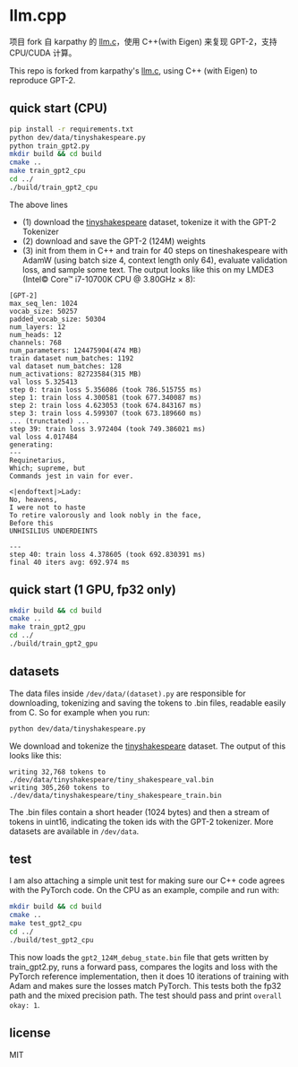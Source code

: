 # llm.cpp
项目 fork 自 karpathy 的 [llm.c](https://github.com/karpathy/llm.c)，使用 C++(with Eigen) 来复现 GPT-2，支持 CPU/CUDA 计算。


This repo is forked from karpathy's [llm.c](https://github.com/karpathy/llm.c), using C++ (with Eigen) to reproduce GPT-2.


## quick start (CPU)

```bash
pip install -r requirements.txt
python dev/data/tinyshakespeare.py
python train_gpt2.py
mkdir build && cd build
cmake ..
make train_gpt2_cpu
cd ../
./build/train_gpt2_cpu
```

The above lines 
- (1) download the [tinyshakespeare](https://raw.githubusercontent.com/karpathy/char-rnn/master/data/tinyshakespeare/input.txt) dataset, 
tokenize it with the GPT-2 Tokenizer
- (2) download and save the GPT-2 (124M) weights
- (3) init from them in C++ and train for 40 steps on tineshakespeare with AdamW (using batch size 4, context length only 64), evaluate validation loss, and sample some text. The output looks like this on my LMDE3 (Intel© Core™ i7-10700K CPU @ 3.80GHz × 8):

```
[GPT-2]
max_seq_len: 1024
vocab_size: 50257
padded_vocab_size: 50304
num_layers: 12
num_heads: 12
channels: 768
num_parameters: 124475904(474 MB)
train dataset num_batches: 1192
val dataset num_batches: 128
num_activations: 82723584(315 MB)
val loss 5.325413
step 0: train loss 5.356086 (took 786.515755 ms)
step 1: train loss 4.300581 (took 677.340087 ms)
step 2: train loss 4.623053 (took 674.843167 ms)
step 3: train loss 4.599307 (took 673.189660 ms)
... (trunctated) ...
step 39: train loss 3.972404 (took 749.386021 ms)
val loss 4.017484
generating:
---
Requinetarius,
Which; supreme, but
Commands jest in vain for ever.

<|endoftext|>Lady:
No, heavens,
I were not to haste
To retire valorously and look nobly in the face,
Before this
UNHISILIUS UNDERDEINTS

---
step 40: train loss 4.378605 (took 692.830391 ms)
final 40 iters avg: 692.974 ms
```

## quick start (1 GPU, fp32 only)
```bash
mkdir build && cd build
cmake ..
make train_gpt2_gpu
cd ../
./build/train_gpt2_gpu
```


## datasets

The data files inside `/dev/data/(dataset).py` are responsible for downloading, tokenizing and saving the tokens to .bin files, readable easily from C. So for example when you run:

```bash
python dev/data/tinyshakespeare.py
```

We download and tokenize the [tinyshakespeare](https://raw.githubusercontent.com/karpathy/char-rnn/master/data/tinyshakespeare/input.txt) dataset. The output of this looks like this:

```
writing 32,768 tokens to ./dev/data/tinyshakespeare/tiny_shakespeare_val.bin
writing 305,260 tokens to ./dev/data/tinyshakespeare/tiny_shakespeare_train.bin
```

The .bin files contain a short header (1024 bytes) and then a stream of tokens in uint16, indicating the token ids with the GPT-2 tokenizer. More datasets are available in `/dev/data`.

## test

I am also attaching a simple unit test for making sure our C++ code agrees with the PyTorch code. On the CPU as an example, compile and run with:

```bash
mkdir build && cd build
cmake ..
make test_gpt2_cpu
cd ../
./build/test_gpt2_cpu
```

This now loads the `gpt2_124M_debug_state.bin` file that gets written by train_gpt2.py, runs a forward pass, compares the logits and loss with the PyTorch reference implementation, then it does 10 iterations of training with Adam and makes sure the losses match PyTorch.
This tests both the fp32 path and the mixed precision path. The test should pass and print `overall okay: 1`.


## license

MIT
